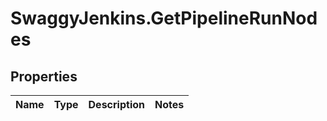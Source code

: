 # SwaggyJenkins.GetPipelineRunNodes

## Properties
Name | Type | Description | Notes
------------ | ------------- | ------------- | -------------


